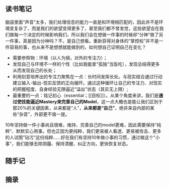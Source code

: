 ## 读书笔记

脑袋里面“声音”太多，我们处理信息的能力一直是和环境相匹配的，因此并不是环境变复杂了，而是我们的欲望变得更多了，甚至我们都不曾发觉，这些欲望会在我们做每一个决定的时候影响我们，所以我们会在想做一件事的时候却“分神”做了另一件事，真是因为分神吗？不，是自己想看。重新获得对身体的“掌控权”并不是一件容易的事，也从来不是想想就能做到的，如何想自己证明自己在变化？
- 需要参照物：环境（以人为镜，对外的专注力）；
- 发现自己与环境不一样的个性（比如我能拿“孤独”当饭吃），发现总结得更多从而发现自己的长处；
- 利用刻意培养出的专注力聚焦在一点：长时间发挥长处。与现实结合通过行动建立输入-输出-现实反馈的正向循环。通过这种循环让自己的专注力、对现实的把握程度、自身经验无限逼近“溢出”状态（其实无上限）;
- 最重要的一点：铭记初心（essential；[[目标]]）。从某个角度来讲，我们是**通过使技能逼近Mastery来完善自己的Model**，这一点大概也是能让我们区别于那20%的关键因素，从来都是“人”，**从来都是“自己”**，绝非来自内部的某些“杂音”，外部更不值一提。

10年坚持做一件小事尚且很难，维持、完善自己的model更难，因此需要保持“纯粹“、默默实心用事。但也正因为更纯粹，我们更易被人看透、更易被攻击、更多的人试图”玷污“这份纯粹......好在我们有坚持10年做小事的习惯，通过做这个”小事“，我们能够去除阴霾、保持清醒、纠正方向，更快恢复状态。





## 随手记



## 摘录